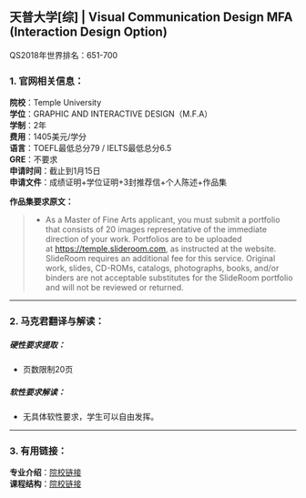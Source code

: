 ## 天普大学[综] | Visual Communication Design MFA (Interaction Design Option)

QS2018年世界排名：651-700


### 1. 官网相关信息：

**院校**：Temple University  
**学位**：GRAPHIC AND INTERACTIVE DESIGN（M.F.A）  
**学制**：2年  
**费用**：1405美元/学分  
**语言**：TOEFL最低总分79 / IELTS最低总分6.5  
**GRE**：不要求    
**申请时间**：截止到1月15日  
**申请文件**：成绩证明+学位证明+3封推荐信+个人陈述+作品集  

**作品集要求原文：**   

> - As a Master of Fine Arts applicant, you must submit a portfolio that consists of 20 images representative of the immediate direction of your work. Portfolios are to be uploaded at https://temple.slideroom.com, as instructed at the website. SlideRoom requires an additional fee for this service. Original work, slides, CD-ROMs, catalogs, photographs, books, and/or binders are not acceptable substitutes for the SlideRoom portfolio and will not be reviewed or returned.



---


### 2. 马克君翻译与解读：

##### 硬性要求提取：
- 页数限制20页


##### 软性要求解读：
- 无具体软性要求，学生可以自由发挥。


---


### 3. 有用链接：

**专业介绍**：[院校链接](https://bulletin.temple.edu/graduate/scd/tyler/graphic-interactive-design-mfa/#text)  
**课程结构**：[院校链接](https://bulletin.temple.edu/graduate/scd/tyler/graphic-interactive-design-mfa/#courseinventory)
